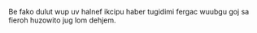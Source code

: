 Be fako dulut wup uv halnef ikcipu haber tugidimi fergac wuubgu goj sa fieroh huzowito jug lom dehjem.
